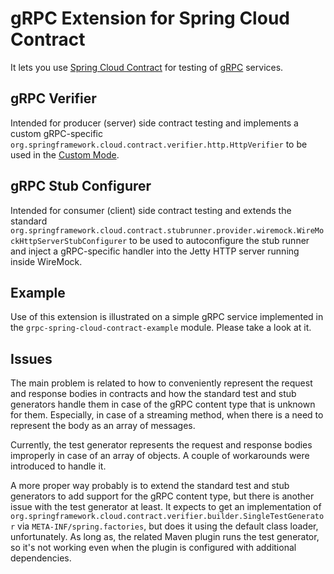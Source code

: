 # gRPC Extension for Spring Cloud Contract

It lets you use [Spring Cloud Contract](https://spring.io/projects/spring-cloud-contract) for testing
of [gRPC](https://grpc.io) services.

## gRPC Verifier

Intended for producer (server) side contract testing and implements a custom
gRPC-specific `org.springframework.cloud.contract.verifier.http.HttpVerifier` to be used in
the [Custom Mode](https://docs.spring.io/spring-cloud-contract/docs/current/reference/html/project-features.html#features-custom-mode).

## gRPC Stub Configurer

Intended for consumer (client) side contract testing and extends the
standard `org.springframework.cloud.contract.stubrunner.provider.wiremock.WireMockHttpServerStubConfigurer` to be used
to autoconfigure the stub runner and inject a gRPC-specific handler into the Jetty HTTP server running inside WireMock.

## Example

Use of this extension is illustrated on a simple gRPC service implemented in
the `grpc-spring-cloud-contract-example` module. Please take a look at it.

## Issues

The main problem is related to how to conveniently represent the request and response bodies in contracts and how the
standard test and stub generators handle them in case of the gRPC content type that is unknown for them. Especially, in
case of a streaming method, when there is a need to represent the body as an array of messages.

Currently, the test generator represents the request and response bodies improperly in case of an array of objects. 
A couple of workarounds were introduced to handle it.

A more proper way probably is to extend the standard test and stub generators to add support for the gRPC content type,
but there is another issue with the test generator at least. It expects to get an implementation
of `org.springframework.cloud.contract.verifier.builder.SingleTestGenerator` via `META-INF/spring.factories`, but does
it using the default class loader, unfortunately. As long as, the related Maven plugin runs the test generator, so it's
not working even when the plugin is configured with additional dependencies.
